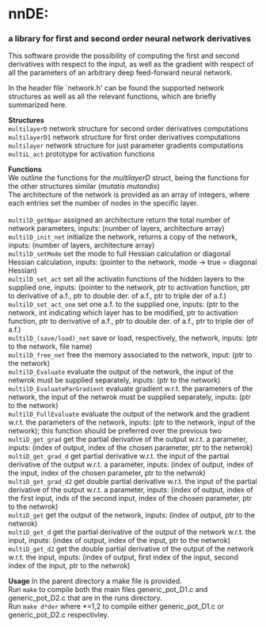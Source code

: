 <h1> nnDE: </h1> <h3>a library for first and second order neural network derivatives</h3>


This software provide the possibility of computing the first and second derivatives with respect to the input, as well as the gradient with respect of all the parameters of an arbitrary deep feed-forward neural network.

In the header file `network.h' can be found the supported network structures as well as all the relevant functions, which are briefly summarized here.

**Structures** <br>
<code>multilayerD</code> network structure for second order derivatives computations<br>
<code>multilayerD1</code> network structure for first order derivatives computations<br>
<code>multilayer</code> network structure for just parameter gradients computations<br>
<code>multiL_act</code> prototype for activation functions<br>

**Functions**<br>
We outline the functions for the *multilayerD* struct, being the functions for the other structures similar (*mutatis mutandis*)<br>
The architecture of the network is provided as an array of integers, where each entries set the number of nodes in the specific layer.<br><br>
<code>multilD_getNpar</code> assigned an architecture return the total number of network parameters, inputs: (number of  layers, architecture array)<br>
<code>multilD_init_net</code> initialize the network, returns a copy of the network, inputs: (number of layers, architecture array)<br>
<code>multilD_setMode</code> set the mode to full Hessian calculation or diagonal Hessian calculation, inputs: (pointer to the network, mode -> true = diagonal Hessian)<br>
<code>multilD_set_act</code> set all the activatin functions of the hidden layers to the supplied one, inputs: (pointer to the network, ptr to activation function, ptr to derivative of a.f., ptr to double der. of a.f., ptr to triple der of a.f.)<br>
<code>multilD_set_act_one</code> set one  a.f. to the supplied one, inputs: (ptr to the network, int indicating which layer has to be modified, ptr to activation function, ptr to derivative of a.f., ptr to double der. of a.f., ptr to triple der of a.f.)<br>
<code>multilD_(save/load)_net</code> save or load, respectively, the network, inputs: (ptr to the network, file name)<br>
<code>multilD_free_net</code> free the memory associated to the network, input: (ptr to the network)<br>
<code>multilD_Evaluate</code> evaluate the output of the network, the input of the netwrok must be supplied separately, inputs: (ptr to the network)<br>
<code>multilD_EvaluateParGradient</code> evaluate gradient w.r.t. the parameters of the network, the input of the netwrok must be supplied separately, inputs: (ptr to the network)<br>
<code>multilD_FullEvaluate</code> evaluate the output of the network and the gradient w.r.t. the parameters of the network, inputs: (ptr to the network, input of the network); this function should be preferred over the previous two<br>
<code>multiD_get_grad</code> get the partial derivative of the output w.r.t. a parameter, inputs: (index of output, index of the chosen parameter, ptr to the netwrok)<br>
<code>multiD_get_grad_d</code> get partial derivative w.r.t. the input of the partial derivative of the output w.r.t. a parameter, inputs: (index of output, index of the input, index of the chosen parameter, ptr to the netwrok)<br>
<code>multiD_get_grad_d2</code> get double partial derivative w.r.t. the input of the partial derivative of the output w.r.t. a parameter, inputs: (index of output, index of the first input, indx of the second input, index of the chosen parameter, ptr to the netwrok)<br>
<code>multiD_get</code> get the output of the network, inputs: (index of output, ptr to the netwrok)<br>
<code>multiD_get_d</code> get the partial derivative of the output of the network w.r.t. the input, inputs: (index of output, index of the input, ptr to the netwrok)<br>
<code>multiD_get_d2</code> get the double partial derivative of the output of the network w.r.t. the input, inputs: (index of output, first index of the input, second index of the input, ptr to the netwrok)<br>

**Usage**
In the parent directory a make file is provided.<br> 
Run <code>make</code> to compile both the main files generic_pot_D1.c and generic_pot_D2.c that are in the runs directory.<br>
Run <code>make d*der</code> where *=1,2 to compile either generic_pot_D1.c or generic_pot_D2.c respectivley.<br>